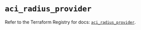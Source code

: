 # `aci_radius_provider`

Refer to the Terraform Registry for docs: [`aci_radius_provider`](https://registry.terraform.io/providers/ciscodevnet/aci/2.17.0/docs/resources/radius_provider).
